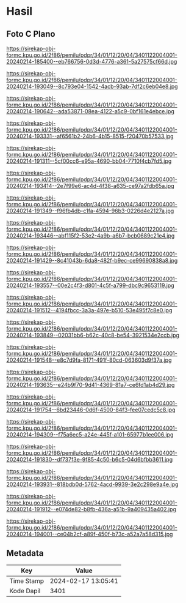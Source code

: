 # Hasil

## Foto C Plano

https://sirekap-obj-formc.kpu.go.id/2f86/pemilu/pdpr/34/01/12/20/04/3401122004001-20240214-185400--eb766756-0d3d-4776-a361-5a27575cf66d.jpg

https://sirekap-obj-formc.kpu.go.id/2f86/pemilu/pdpr/34/01/12/20/04/3401122004001-20240214-193049--8c793e04-1542-4acb-93ab-7df2c6eb04e8.jpg

https://sirekap-obj-formc.kpu.go.id/2f86/pemilu/pdpr/34/01/12/20/04/3401122004001-20240214-190642--ada53871-08ea-4122-a5c9-0bf161e4ebce.jpg

https://sirekap-obj-formc.kpu.go.id/2f86/pemilu/pdpr/34/01/12/20/04/3401122004001-20240214-193331--af6561b2-24b6-4b15-8515-f20470b57533.jpg

https://sirekap-obj-formc.kpu.go.id/2f86/pemilu/pdpr/34/01/12/20/04/3401122004001-20240214-191311--5cf00cc6-e95a-4690-bb04-7710f4cb7fd5.jpg

https://sirekap-obj-formc.kpu.go.id/2f86/pemilu/pdpr/34/01/12/20/04/3401122004001-20240214-193414--2e7f99e6-ac4d-4f38-a635-ce97a2fdb65a.jpg

https://sirekap-obj-formc.kpu.go.id/2f86/pemilu/pdpr/34/01/12/20/04/3401122004001-20240214-191349--f96fb4db-c1fa-4594-96b3-0226d4e2127a.jpg

https://sirekap-obj-formc.kpu.go.id/2f86/pemilu/pdpr/34/01/12/20/04/3401122004001-20240214-193446--abf115f2-53e2-4a9b-a6b7-bcb0689c21e4.jpg

https://sirekap-obj-formc.kpu.go.id/2f86/pemilu/pdpr/34/01/12/20/04/3401122004001-20240214-191429--8c41043b-6da8-482f-b9ec-ce99690838a8.jpg

https://sirekap-obj-formc.kpu.go.id/2f86/pemilu/pdpr/34/01/12/20/04/3401122004001-20240214-193557--00e2c4f3-d801-4c5f-a799-dbc9c9653119.jpg

https://sirekap-obj-formc.kpu.go.id/2f86/pemilu/pdpr/34/01/12/20/04/3401122004001-20240214-191512--4194fbcc-3a3a-497e-b510-53e495f7c8e0.jpg

https://sirekap-obj-formc.kpu.go.id/2f86/pemilu/pdpr/34/01/12/20/04/3401122004001-20240214-193849--02031bb6-b62c-40c8-be54-3921534e2ccb.jpg

https://sirekap-obj-formc.kpu.go.id/2f86/pemilu/pdpr/34/01/12/20/04/3401122004001-20240214-191548--e8c7d9fa-8171-491f-80cd-063603d9f37a.jpg

https://sirekap-obj-formc.kpu.go.id/2f86/pemilu/pdpr/34/01/12/20/04/3401122004001-20240214-193635--e24b9f70-9d41-4369-81a7-ce6fd1ab4d29.jpg

https://sirekap-obj-formc.kpu.go.id/2f86/pemilu/pdpr/34/01/12/20/04/3401122004001-20240214-191754--6bd23446-0d6f-4500-84f3-fee07cedc5c8.jpg

https://sirekap-obj-formc.kpu.go.id/2f86/pemilu/pdpr/34/01/12/20/04/3401122004001-20240214-194309--f75a6ec5-a24e-445f-a101-65977b1ee006.jpg

https://sirekap-obj-formc.kpu.go.id/2f86/pemilu/pdpr/34/01/12/20/04/3401122004001-20240214-191830--df737f3e-9f85-4c50-b6c5-04d6bfbb3611.jpg

https://sirekap-obj-formc.kpu.go.id/2f86/pemilu/pdpr/34/01/12/20/04/3401122004001-20240214-193931--818bdb0d-5762-4acd-9939-3e2c298e9a4e.jpg

https://sirekap-obj-formc.kpu.go.id/2f86/pemilu/pdpr/34/01/12/20/04/3401122004001-20240214-191912--e074de82-b8fb-436a-a51b-9a409435a402.jpg

https://sirekap-obj-formc.kpu.go.id/2f86/pemilu/pdpr/34/01/12/20/04/3401122004001-20240214-194001--ce04b2cf-a89f-450f-b73c-a52a7a58d315.jpg


## Metadata

| Key        | Value               |
| ---------- | ------------------- |
| Time Stamp | 2024-02-17 13:05:41 |
| Kode Dapil | 3401                |



